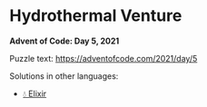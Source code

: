 # Hydrothermal Venture

**Advent of Code: Day 5, 2021**

Puzzle text: <https://adventofcode.com/2021/day/5>

Solutions in other languages:

- [💧 Elixir](../../../elixir/lib/2021/05_hydrothermal_venture)
